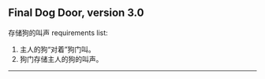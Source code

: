 Final Dog Door, version 3.0
----------------------------------
存储狗的叫声
requirements list:
1. 主人的狗“对着”狗门叫。
2. 狗门存储主人的狗的叫声。
-----------------
